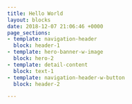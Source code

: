 ```yaml
---
title: Hello World
layout: blocks
date: 2018-12-07 21:06:46 +0000
page_sections:
- template: navigation-header
  block: header-1
- template: hero-banner-w-image
  block: hero-2
- template: detail-content
  block: text-1
- template: navigation-header-w-button
  block: header-2

---
```


